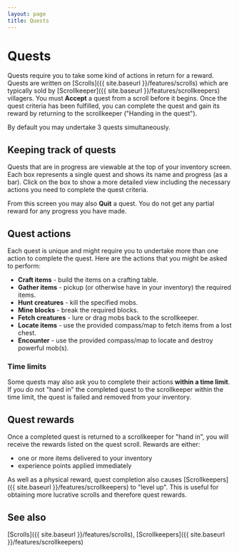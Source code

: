 ```yaml
---
layout: page
title: Quests
---
```


# Quests

Quests require you to take some kind of actions in return for a reward.  Quests are written on [Scrolls]({{ site.baseurl }}/features/scrolls) which are typically sold by [Scrollkeeper]({{ site.baseurl }}/features/scrollkeepers) villagers. You must **Accept** a quest from a scroll before it begins. Once the quest criteria has been fulfilled, you can complete the quest and gain its reward by returning to the scrollkeeper ("Handing in the quest").

By default you may undertake 3 quests simultaneously.

## Keeping track of quests

Quests that are in progress are viewable at the top of your inventory screen.  Each box represents a single quest and shows its name and progress (as a bar).  Click on the box to show a more detailed view including the necessary actions you need to complete the quest criteria. 

From this screen you may also **Quit** a quest.  You do not get any partial reward for any progress you have made.

## Quest actions

Each quest is unique and might require you to undertake more than one action to complete the quest.  Here are the actions that you might be asked to perform:

* **Craft items** - build the items on a crafting table.
* **Gather items** - pickup (or otherwise have in your inventory) the required items.
* **Hunt creatures** - kill the specified mobs.
* **Mine blocks** - break the required blocks.
* **Fetch creatures** - lure or drag mobs back to the scrollkeeper.
* **Locate items** - use the provided compass/map to fetch items from a lost chest.
* **Encounter** - use the provided compass/map to locate and destroy powerful mob(s).

### Time limits

Some quests may also ask you to complete their actions **within a time limit**.  If you do not "hand in" the completed quest to the scrollkeeper within the time limit, the quest is failed and removed from your inventory.

## Quest rewards

Once a completed quest is returned to a scrollkeeper for "hand in", you will receive the rewards listed on the quest scroll.  Rewards are either:
* one or more items delivered to your inventory
* experience points applied immediately

As well as a physical reward, quest completion also causes [Scrollkeepers]({{ site.baseurl }}/features/scrollkeepers) to "level up". This is useful for obtaining more lucrative scrolls and therefore quest rewards.

## See also

[Scrolls]({{ site.baseurl }}/features/scrolls), [Scrollkeepers]({{ site.baseurl }}/features/scrollkeepers)